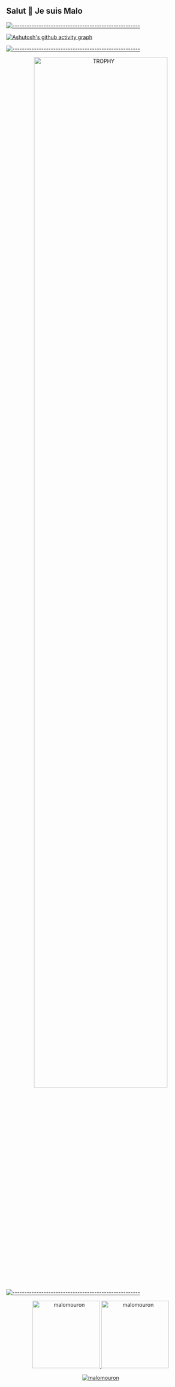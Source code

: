 ## Salut 👋 Je suis Malo

<!--
**malomouron/malomouron** is a ✨ _special_ ✨ repository because its `README.md` (this file) appears on your GitHub profile.

Here are some ideas to get you started:

- 🔭 I’m currently working on ...
- 🌱 I’m currently learning ...
- 👯 I’m looking to collaborate on ...
- 🤔 I’m looking for help with ...
- 💬 Ask me about ...
- 📫 How to reach me: ...
- 😄 Pronouns: ...
- ⚡ Fun fact: ...
-->
[![-----------------------------------------------------](
https://raw.githubusercontent.com/andreasbm/readme/master/assets/lines/aqua.png)](https://github.com/malomouron?tab=repositories)




[![Ashutosh's github activity graph](https://github-readme-activity-graph.vercel.app/graph?username=malomouron&bg_color=100f0f&color=4c5e9e&line=4c569e&point=403e41&area=true&hide_border=true)](https://github.com/ashutosh00710/github-readme-activity-graph)







[![-----------------------------------------------------](
https://raw.githubusercontent.com/andreasbm/readme/master/assets/lines/aqua.png)](https://github.com/malomouron?tab=repositories)








<div align=center>
      <img align="center" width=84% src="https://github-profile-trophy.vercel.app/?username=malomouron&theme=radical&row=1&column=7&margin-h=15&margin-w=5&no-bg=true" alt="TROPHY" />
</div>

[![-----------------------------------------------------](
https://raw.githubusercontent.com/andreasbm/readme/master/assets/lines/aqua.png)](https://github.com/malomouron?tab=repositories)


<div align="center">
  <a href="https://github.com/malomouron">
    <img height="180em" src="https://github-readme-stats.vercel.app/api/top-langs?username=malomouron&show_icons=true&locale=en&layout=compact&theme=tokyonight" alt="malomouron"/>
    <img height="180em" src="https://github-readme-stats.vercel.app/api?username=malomouron&show_icons=true&locale=en&layout=compact&theme=tokyonight" alt="malomouron"/>
  </a>
</div>
<p align="center">
  <a href="https://github.com/malomouron">
    <img src="https://github-readme-streak-stats.herokuapp.com/?user=malomouron&&theme=tokyonight" alt="malomouron" />
  </a>
</p>




